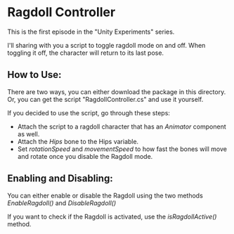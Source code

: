 <h1>Ragdoll Controller</h1>
<p>This is the first episode in the "Unity Experiments" series.</p>
<p>I'll sharing with you a script to toggle ragdoll mode on and off. When toggling it off, the character will return to its last pose.</p>
<h2>How to Use:</h2>
<p>There are two ways, you can either download the package in this directory. Or, you can get the script "RagdollController.cs" and use it yourself.</p>
<p>If you decided to use the script, go through these steps:</p>
<ul>
	<li>Attach the script to a ragdoll character that has an <i>Animator</i> component as well.</li>
	<li>Attach the <i>Hips</i> bone to the Hips variable.</li>
	<li>Set <i>rotationSpeed</i> and <i>movementSpeed</i> to how fast the bones will move and rotate once you disable the Ragdoll mode.</li>
</ul>
<h2>Enabling and Disabling:</h2>
<p>You can either enable or disable the Ragdoll using the two methods <i>EnableRagdoll()</i> and <i>DisableRagdoll()</i></p>
<p>If you want to check if the Ragdoll is activated, use the <i>isRagdollActive()</i> method.</p>